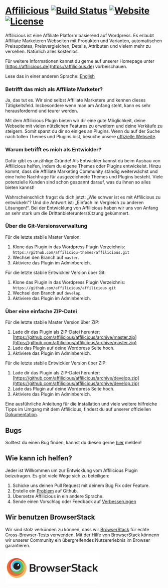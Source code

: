 # [Affilicious](https://affilicious.de) [![Build Status](https://travis-ci.org/affilicious/affilicious.svg?branch=master)](https://travis-ci.org/affilicious/affilicious) [![Website](https://img.shields.io/website-up-down-green-red/http/shields.io.svg)](https://affilicious.de) [![License](https://img.shields.io/badge/license-GPL--2.0%2B-red.svg)](https://github.com/affilicious/affilicious/blob/master/LICENSE) #
Affilicious ist eine Affiliate Platform basierend auf Wordpress. Es erlaubt Affiliate Marketeren Webseiten mit Produkten und Varianten, automatischen Preisupdates, Preisvergleichen, Details, Attributen und vielem mehr zu versehen. Natürlich alles kostenlos.

Für weitere Informationen kannst du gerne auf unserer Homepage unter [https://affilicious.de](https://affilicious.de) vorbeischauen.

Lese das in einer anderen Sprache: [English](README.md)

### Betrifft das mich als Affiliate Marketer? ###
Ja, das tut es. Wir sind selbst Affiliate Marketere und kennen dieses Tätigkeitsfeld. Insbesondere wenn man am Anfang steht, kann es sehr herausfordernd und teurer werden. 

Mit dem Affilicious Plugin bieten wir dir eine gute Möglichkeit, deine Webseite mit vielen nützlichen Features zu erweitern und deine Verkäufe zu steigern. Somit sparst du dir so einiges an Plugins. Wenn du auf der Suche nach tollen Themes und Plugins bist, besuche unsere [offizielle Webseite](https://affilicious.de).

### Warum betrifft es mich als Entwickler? ###
Dafür gibt es unzählige Gründe! Als Entwickler kannst du beim Ausbau von Affilicious helfen, indem du eigene Themes oder Plugins entwickelst. Hinzu kommt, dass die Affiliate Marketing Community ständig weiterwächst und eine hohe Nachfrage für ausgezeichnete Themes und Plugins besteht. Viele potenzielle Kunden sind schon gespannt darauf, was du ihnen so alles bieten kannst!

Wahrscheinschlich fragst du dich jetzt: „Wie schwer ist es mit Affilicious zu entwickeln“? Und die Antwort ist: „Einfach im Vergleich zu anderen Lösungen!“. Bei der Entwicklung von Affilicious haben wir uns von Anfang an sehr stark um die Drittanbieterunterstützung gekümmert.

### Über die Git-Versionsverwaltung ###
Für die letzte stabile Master Version:

1. Klone das Plugin in das Wordpress Plugin Verzeichnis: `https://github.com/affiliciou-themes/affilicious.git`
2. Wechsel den Branch auf `master`.
3. Aktiviere das Plugin im Adminbereich.

Für die letzte stabile Entwickler Version über Git:

1. Klone das Plugin in das Wordpress Plugin Verzeichnis: `https://github.com/affilicious/affilicious.git`
2. Wechsel den Branch auf `develop`.
3. Aktiviere das Plugin im Adminbereich.
 
### Über eine einfache ZIP-Datei ###
Für die letzte stabile Master Version über ZIP:

1. Lade dir das Plugin als ZIP-Datei herunter: [https://github.com/affilicious/affilicious/archive/master.zip](https://github.com/affilicious/affilicious/archive/master.zip)
2. Lade das Plugin auf deine Wordpress Seite hoch.
3. Aktiviere das Plugin im Adminbereich.

Für die letzte stabile Entwickler Version über ZIP:

1. Lade dir das Plugin als ZIP-Datei herunter: [https://github.com/affilicious/affilicious/archive/develop.zip](https://github.com/affilicious/affilicious/archive/develop.zip)
2. Lade das Plugin auf deine Wordpress Seite hoch.
3. Aktiviere das Plugin im Adminbereich.

Eine ausführliche Anleitung für die Installation und viele weitere hilfreiche Tipps im Umgang mit dem Affilicious, findest du auf unserer offiziellen [Dokumentation](http://docs.affilicious.de).

## Bugs ##
Solltest du einen Bug finden, kannst du diesen gerne [hier](https://github.com/affilicious/affilicious/issues?state=open) melden!

## Wie kann ich helfen? ##
Jeder ist Willkommen um zur Entwicklung vom Affilicious Plugin beizutragen. Es gibt viele Wege sich zu beteiligen:

1. Schicke uns deinen Pull Request mit deinem Bug Fix oder Feature.
2. Erstelle ein [Problem](https://github.com/affilicious/affilicious/issues) auf Github.
3. Übersetze Affilicious in ein andere Sprache.
4. Sende einen Vorschlag oder Feedback auf [Verbesserungen](https://github.com/affilicious/affilicious/issues?direction=desc&labels=Enhancement&page=1&sort=created&state=open)

## Wir benutzen BrowserStack ##
Wir sind stolz verkünden zu können, dass wir [BrowserStack](https://browserstack.com) für echte Cross-Browser-Tests verwenden.
Mit der Hilfe von BrowserStack könnenn wir unserer Community ein übergreifendes Nutzererlebnis im Browser garantieren.

![BrowserStack](assets/github/dist/img/browserstack.png)
